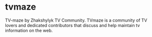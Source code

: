 # tvmaze 
TV-maze by Zhakshylyk
TV Community. TVmaze is a community of TV lovers and dedicated contributors that discuss and help maintain tv information on the web.

